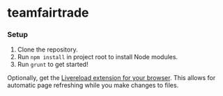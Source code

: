 # teamfairtrade

### Setup
1. Clone the repository.
2. Run `npm install` in project root to install Node modules.
3. Run `grunt` to get started!

Optionally, get the [Livereload extension for your browser](http://livereload.com/extensions/).
This allows for automatic page refreshing while you make changes to files.
